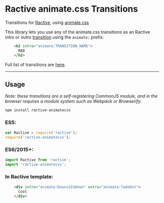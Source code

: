 # Ractive animate.css Transitions

Transitions for [Ractive](http://www.ractivejs.org/), 
using [animate.css](https://daneden.github.io/animate.css/)

This library lets you use any of the animate.css transitions as an Ractive intro or outro 
[transition](http://docs.ractivejs.org/latest/transitions) using the `animate:` prefix:

```html
    <h2 intro="animate:TRANSITION_NAME">
      RAD
    </h2>
```

Full list of transitions are [here](https://daneden.github.io/animate.css/).

----

## Usage

_Note: these transitions are a self-registering CommonJS module, and in the browser 
requires a module system such as Webpack or Browserify._

    npm install ractive-animatecss

### ES5:

```js
var Ractive = require('ractive');
require('ractive-animatecss');
```

### ES6/2015+:

```js
import Ractive from 'ractive';
import 'ractive-animatecss';
```

### In Ractive template:

```html
    <div intro="animate:bounceInDown" outro="animate:fadeOut">
      Cool
    </div>
```

